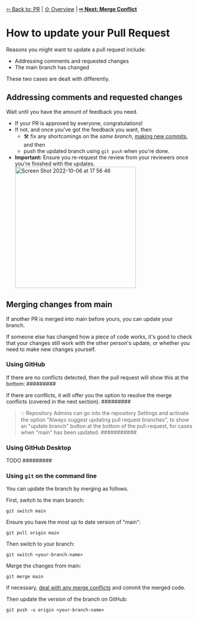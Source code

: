 [⇦ Back to: PR](how-to-pr.md) | [⇧ Overview](README.md) | [**⇨ Next: Merge Conflict**](how-to-merge-conflict.md)

# How to update your Pull Request

Reasons you might want to update a pull request include:
- Addressing comments and requested changes
- The main branch has changed

These two cases are dealt with differently.

## Addressing comments and requested changes

Wait until you have the amount of feedback you need.

- If your PR is approved by everyone, congratulations!
- If not, and once you've got the feedback you want, then 
  - 🛠 fix any shortcomings on the *same branch*, [making new commits](), and then
  - push the updated branch using `git push` when you're done.
- **Important:** Ensure you re-request the review from your reviewers once you're finished with the updates. <img width="327" alt="Screen Shot 2022-10-06 at 17 56 46" src="https://user-images.githubusercontent.com/2803227/194426013-d5bcd4c8-2af2-4f74-8ebe-6b52c3f8b710.png">

## Merging changes from main

If another PR is merged into main before yours, you can update your branch. 

If someone else has changed how a piece of code works, it's good to check that your changes still work with the other person's update, or whether you need to make new changes yourself.

### Using GitHub

If there are no conflicts detected, then the pull request will show this at the bottom:
#########

If there are conflicts, it will offer you the option to resolve the merge conflicts (covered in the next section). 
#########

> 💡 Repository Admins can go into the repository Settings and activate the option "Always suggest updating pull request branches", to show an "update branch" button at the bottom of the pull-request, for cases when "main" has been updated. ########### 

### Using GitHub Desktop
TODO #########

### Using `git` on the command line

You can update the branch by merging as follows.

First, switch to the main branch:
```shell
git switch main
```

Ensure you have the most up to date version of "main":
```shell
git pull origin main
```

Then switch to your branch: 
```shell
git switch <your-branch-name>
```

Merge the changes from main:
```shell
git merge main
```

If necessary, [deal with any merge conflicts](how-to-merge-conflict.md) and commit the merged code.

Then update the version of the branch on GitHub:
```shell
git push -u origin <your-branch-name>
```